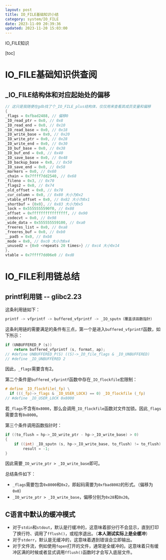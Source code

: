 ```yaml
---
layout: post
title: IO_FILE基础知识小结
category: system/IO_FILE
date: 2023-11-09 20:39:36
updated: 2023-11-20 15:03:00
---
```

IO_FILE知识
<!-- more -->

[toc]

# IO_FILE基础知识供查阅

## _IO_FILE结构体和对应起始处的偏移

```c
// 这只是我随便在gdb找了个_IO_FILE_plus结构体，仅仅用来查看其成员变量和偏移
{
_flags = 0xfbad2488, // 偏移0
_IO_read_ptr = 0x0, // 0x8
_IO_read_end = 0x0, // 0x10
_IO_read_base = 0x0, // 0x18
_IO_write_base = 0x0, // 0x20
_IO_write_ptr = 0x0, // 0x28
_IO_write_end = 0x0, // 0x30
_IO_buf_base = 0x0, // 0x38
_IO_buf_end = 0x0, // 0x40
_IO_save_base = 0x0, // 0x48
_IO_backup_base = 0x0, // 0x50
_IO_save_end = 0x0, // 0x58
_markers = 0x0, // 0x60
_chain = 0x7ffff7dd2540, // 0x68
_fileno = 0x3, // 0x70
_flags2 = 0x0, // 0x74
_old_offset = 0x0, // 0x78
_cur_column = 0x0, // 0x80 大小为0x2
_vtable_offset = 0x0, // 0x82 大小为0x1
_shortbuf = {0x0}, // 0x83 大小为0x5
_lock = 0x5555555590f0, // 0x88
_offset = 0xffffffffffffffff, // 0x90
_codecvt = 0x0, // 0x98
_wide_data = 0x555555559100, // 0xa0
_freeres_list = 0x0, // 0xa8
_freeres_buf = 0x0, // 0xb0
__pad5 = 0x0, // 0xb8
_mode = 0x0, // 0xc0 大小为0x4
_unused2 = {0x0 <repeats 20 times>} // 0xc4 大小0x14
},
vtable = 0x7ffff7dd06e0 // 0xd8
```

# IO_FILE利用链总结

## printf利用链 -- glibc2.23

这条利用链如下：

```c
printf -> vfprintf -> buffered_vfprintf -> _IO_sputn（覆盖该函数指针）
```

这条利用链的需要满足的条件有三点，第一个是进入`buffered_vfprintf`函数，如下所示：

```c
if (UNBUFFERED_P (s))
	return buffered_vfprintf (s, format, ap);
// #define UNBUFFERED_P(S) ((S)->_IO_file_flags & _IO_UNBUFFERED)
// #define _IO_UNBUFFERED 2
```

因此，`_flags`需要含有2。

第二个条件是`buffered_vfprintf`函数中存在`_IO_flockfile`宏限制：

```c
# define _IO_flockfile(_fp) \
  if (((_fp)->_flags & _IO_USER_LOCK) == 0) _IO_flockfile (_fp)
// #define _IO_USER_LOCK 0x8000
```

若`_flags`不含有`0x8000`，那么会调用`_IO_flockfile`函数对文件加锁。因此`_flags`需要含有`0x8000`。

第三个条件调用函数指针时：

```c
if ((to_flush = hp->_IO_write_ptr - hp->_IO_write_base) > 0)
{
  	if ((int) _IO_sputn (s, hp->_IO_write_base, to_flush) != to_flush)
		result = -1;
}
```

因此需要`_IO_write_ptr > _IO_write_base`即可。

总结条件如下：

- `_flags`需要包含`0x8000`和`0x2`，即起码需要为`0xfbad8002`的形式。（偏移为`0x0`）
- `_IO_write_ptr > _IO_write_base`，偏移分别为`0x28`和`0x20`。

## C语言中默认的缓冲模式

- 对于`stdin`和`stdout`，默认是行缓冲的，这意味着部分行不会显示，直到打印了换行符、调用了`fflush()`，或程序退出。（**本人测试实际上是全缓冲**）
- 对于`stderr`，默认是无缓冲的，这意味着遇到错误会立即输出。
- 对于文件流，例如使用`fopen`打开的文件，通常是全缓冲的。这意味着只有缓冲区满的时候或者显式调用`fflush()`函数时才会写入底层文件。
